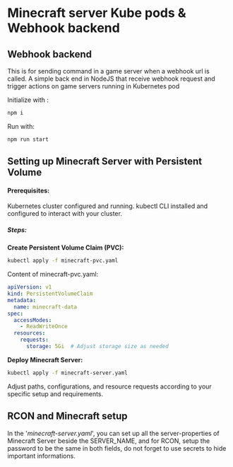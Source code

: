 # Minecraft server Kube pods & Webhook backend

## Webhook backend

This is for sending command in a game server when a webhook url is called.
A simple back end in NodeJS that receive webhook request and trigger actions on game servers running in Kubernetes pod

Initialize with :

```bash
npm i
```

Run with:

```bash
npm run start
```


## Setting up Minecraft Server with Persistent Volume

#### Prerequisites:

Kubernetes cluster configured and running.
kubectl CLI installed and configured to interact with your cluster.

##### Steps:

**Create Persistent Volume Claim (PVC):**

```bash
kubectl apply -f minecraft-pvc.yaml
```

Content of minecraft-pvc.yaml:

```yaml
apiVersion: v1
kind: PersistentVolumeClaim
metadata:
  name: minecraft-data
spec:
  accessModes:
    - ReadWriteOnce
  resources:
    requests:
      storage: 5Gi  # Adjust storage size as needed
```

**Deploy Minecraft Server:**

```bash
kubectl apply -f minecraft-server.yaml
```

Adjust paths, configurations, and resource requests according to your specific setup and requirements.


## RCON and Minecraft setup

In the '*minecraft-server.yaml*', you can set up all the server-properties of Minecraft Server beside the SERVER_NAME,
and for RCON, setup the password to be the same in both fields, do not forget to use secrets to hide important informations.

